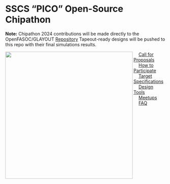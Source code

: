 # SSCS “PICO” Open-Source Chipathon 
**Note:** Chipathon 2024 contributions will be made directly to the OpenFASOC/GLAYOUT [Repository](https://github.com/idea-fasoc/OpenFASOC) Tapeout-ready designs will be pushed to this repo with their final simulations results.

<img align="left" width="400" src="figures/overview.png" width="450"/>



&nbsp;&nbsp;&nbsp;&nbsp;[Call for Proposals](CALL.md)  
&nbsp;&nbsp;&nbsp;&nbsp;[How to Participate](HOWTO.md)  
&nbsp;&nbsp;&nbsp;&nbsp;[Target Specifications](SPECS.md)  
&nbsp;&nbsp;&nbsp;&nbsp;[Design Tools](TOOLS.md)  
&nbsp;&nbsp;&nbsp;&nbsp;[Meetups](MEETUP.md)  
&nbsp;&nbsp;&nbsp;&nbsp;[FAQ](FAQ.md)  
